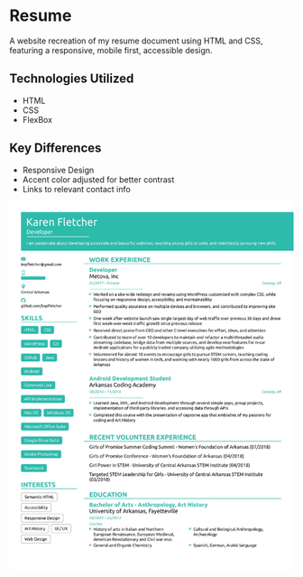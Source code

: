 # Resume
A website recreation of my resume document using HTML and CSS, featuring a responsive, mobile first, accessible design.

## Technologies Utilized
* HTML
* CSS
* FlexBox

## Key Differences
* Responsive Design
* Accent color adjusted for better contrast
* Links to relevant contact info

![Original Design Document](/img/design.jpg)
